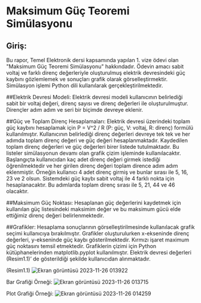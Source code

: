 # Maksimum Güç Teoremi Simülasyonu

## Giriş: 
Bu rapor, Temel Elektronik dersi kapsamında yapılan 1. vize ödevi olan "Maksimum Güç Teoremi Simülasyonu" hakkındadır. Ödevin amacı sabit voltaj ve farklı direnç değerleriyle oluşturulmuş elektrik devresindeki güç kaybını gözlemlemek ve sonuçları grafik olarak görselleştirmektir. Simülasyon işlemi Python dili kullanılarak gerçekleştirilmektedir.


##Elektrik Devresi Modeli:
Elektrik devresi modeli kullanıcının belirlediği sabit bir voltaj değeri, direnç sayısı ve direnç değerleri ile oluşturulmuştur. Dirençler adım adım ve seri bir biçimde devreye eklenir.


##Güç ve Toplam Direnç Hesaplamaları:
Elektrik devresi üzerindeki toplam güç kaybını hesaplamak için P = V^2 / R (P: güç, V: voltaj, R: direnç) formülü kullanılmıştır. Kullanıcının belirlediği direnç değerleri devreye tek tek ve her adımda toplam direnç değeri ve güç değeri hesaplanmaktadır. Kaydedilen toplam direnç değerleri ve güç değerleri birer listede tutulmaktadır. Bu listeler simülasyonun devamı olan grafik çizim işleminde kullanılacaktır.
Başlangıçta kullanıcıdan kaç adet direnç değeri girmek istediği öğrenilmektedir ve her girilen direnç değeri toplam dirence adım adım eklenmiştir. Örneğin kullanıcı 4 adet direnç girmiş ve bunlar sırası ile 5, 16, 23 ve 2 olsun. Sistemdeki güç kaybı sabit voltaj ile 4 farklı nokta için hesaplanacaktır. Bu adımlarda toplam direnç sırası ile 5, 21, 44 ve 46 olacaktır.


##Maksimum Güç Noktası:
Hesaplanan güç değerlerini kaydetmek için kullanılan güç listesindeki maksimim değer ve bu maksimum gücü elde ettiğimiz direnç değeri belirlenmektedir.


##Grafikler:
Hesaplama sonuçlarının görselleştirilmesinde kullanılacak grafik seçimi kullanıcıya bırakılmıştır. Grafikler oluşturulurken x-ekseninde direnç değerleri, y-ekseninde güç kaybı gösterilmektedir. Kırmızı işaret maximum güç noktasını temsil etmektedir. Grafiklerin çizimi için Python kütüphanelerinden matplotlib.pyplot kullanılmıştır. Elektrik devresi değerleri (Resim1.1)’ de gösterildiği şekilde kullanıcıdan alınmaktadır.


 
(Resim1.1)
![Ekran görüntüsü 2023-11-26 013922](https://github.com/szydag/MaximumPowerTheorySimulation/assets/96542141/9ed46b75-fcf9-4c9f-a31d-74c6c514f739)




Bar Grafiği Örneği: 
![Ekran görüntüsü 2023-11-26 013715](https://github.com/szydag/MaximumPowerTheorySimulation/assets/96542141/37b871ad-232e-4bb1-89ba-a6ab0a872a15)

 

Plot Grafiği Örneği:
![Ekran görüntüsü 2023-11-26 014259](https://github.com/szydag/MaximumPowerTheorySimulation/assets/96542141/5c643b3b-1b92-481b-a0de-8c00f734efa0)


